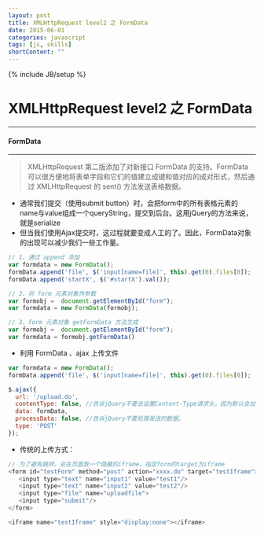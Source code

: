 ```yaml
---
layout: post
title: XMLHttpRequest level2 之 FormData
date: 2015-06-01
categories: javascript
tags: [js, skills]
shortContent: ""
---
```

{% include JB/setup %}

# XMLHttpRequest level2 之 FormData
---

#### FormData

---

> XMLHttpRequest 第二版添加了对新接口 FormData 的支持。FormData 可以很方便地将表单字段和它们的值建立成键和值对应的成对形式，然后通过 XMLHttpRequest 的 sent() 方法发送表格数据。

* 通常我们提交（使用submit button）时，会把form中的所有表格元素的name与value组成一个queryString，提交到后台。这用jQuery的方法来说，就是serialize
* 但当我们使用Ajax提交时，这过程就要变成人工的了。因此，FormData对象的出现可以减少我们一些工作量。

````javascript
// 1、通过 append 添加
var formdata = new FormData();
formData.append('file', $('input[name=file]', this).get(0).files[0]);
formData.append('startX', $('#startX').val());

// 2、将 form 元素对象作参数
var formobj =  document.getElementById("form");
var formdata = new FormData(formobj);

// 3、form 元素对象 getFormData 方法生成
var formobj =  document.getElementById("form");
var formdata = formobj.getFormData()
````

<!--break-->

* 利用 FormData 、ajax 上传文件

````javascript
var formdata = new FormData();
formData.append('file', $('input[name=file]', this).get(0).files[0]);

$.ajax({
  url: '/upload.do',
  contentType: false, //告诉jQuery不要去设置Content-Type请求头，因为默认会加上 boundary 的。
  data: formData,
  processData: false, //告诉jQuery不要处理发送的数据。
  type: 'POST'
});
````

* 传统的上传方式：

````javascript
// 为了避免跳转，会在页面放一个隐藏的iframe，指定form的target为iframe
<form id="testForm" method="post" action="xxxx.do" target="testIframe">
   <input type="text" name="input1" value="test1"/>
   <input type="text" name="input2" value="test2"/>
   <input type="file" name="uploadfile">
   <input type="submit"/>
</form>

<iframe name="testIframe" style="display:none"></iframe>
````


